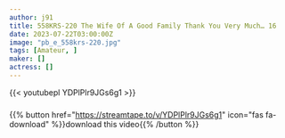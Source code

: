 ```yaml
---
author: j91
title: 558KRS-220 The Wife Of A Good Family Thank You Very Much… 16
date: 2023-07-22T03:00:00Z
image: "pb_e_558krs-220.jpg"
tags: [Amateur, ]
maker: []
actress: []
---
```



{{< youtubepl YDPlPlr9JGs6g1 >}}
###

{{% button href="https://streamtape.to/v/YDPlPlr9JGs6g1" icon="fas fa-download" %}}download this video{{% /button %}}

